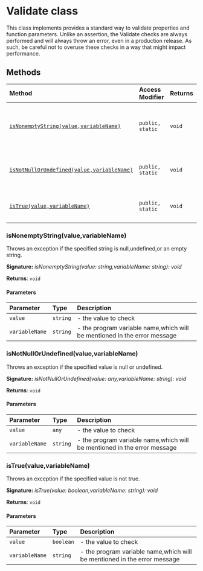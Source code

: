 # Validate class





This class implements provides a standard way to validate properties and function parameters. 
Unlike an assertion, the Validate checks are always performed and will always throw an error, 
even in a production release. As such, be careful not to overuse these checks in a way 
that might impact performance.






## Methods

| Method	   | Access Modifier | Returns	| Description|
|:-------------|:----|:-------|:-----------|
|[`isNonemptyString(value,variableName)`](#isnonemptystringvaluevariablename)     | `public, static` | `void` | Throws an exception if the specified string is null,undefined,or an empty string. |
|[`isNotNullOrUndefined(value,variableName)`](#isnotnullorundefinedvaluevariablename)     | `public, static` | `void` | Throws an exception if the specified value is null or undefined. |
|[`isTrue(value,variableName)`](#istruevaluevariablename)     | `public, static` | `void` | Throws an exception if the specified value is not true. |





### isNonemptyString(value,variableName)

Throws an exception if the specified string is null,undefined,or an empty string.

**Signature:** _isNonemptyString(value: string,variableName: string): void_

**Returns**: `void`



#### Parameters


| Parameter	   | Type    | Description |
|:-------------|:---------------|:------------|
| `value`    | `string` | - the value to check |
| `variableName`    | `string` | - the program variable name,which will be mentioned in the error message |


### isNotNullOrUndefined(value,variableName)

Throws an exception if the specified value is null or undefined.

**Signature:** _isNotNullOrUndefined(value: any,variableName: string): void_

**Returns**: `void`



#### Parameters


| Parameter	   | Type    | Description |
|:-------------|:---------------|:------------|
| `value`    | `any` | - the value to check |
| `variableName`    | `string` | - the program variable name,which will be mentioned in the error message |


### isTrue(value,variableName)

Throws an exception if the specified value is not true.

**Signature:** _isTrue(value: boolean,variableName: string): void_

**Returns**: `void`



#### Parameters


| Parameter	   | Type    | Description |
|:-------------|:---------------|:------------|
| `value`    | `boolean` | - the value to check |
| `variableName`    | `string` | - the program variable name,which will be mentioned in the error message |

